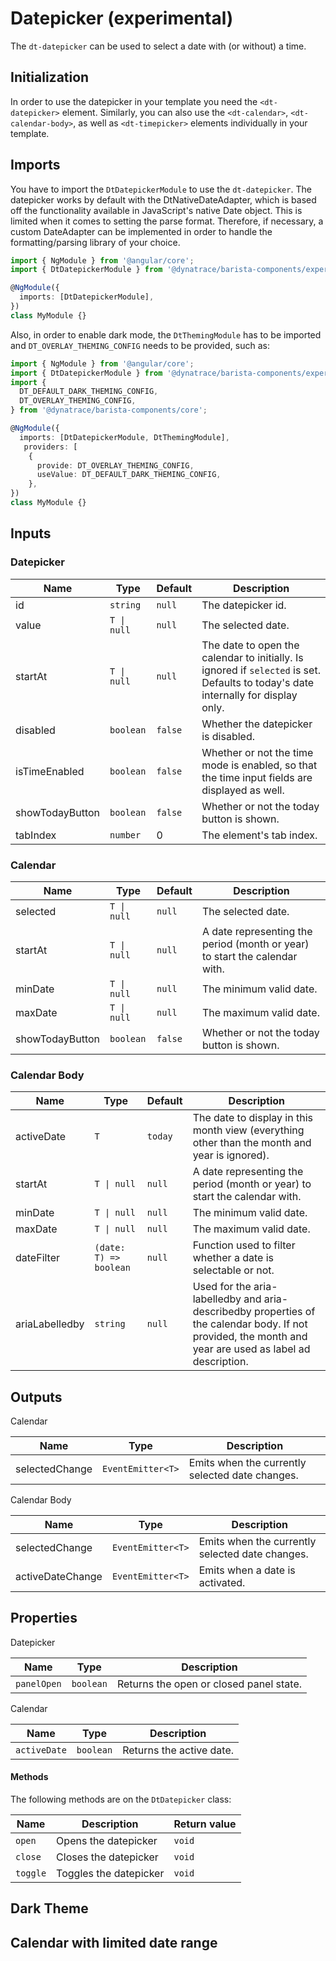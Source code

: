 # Datepicker (experimental)

The `dt-datepicker` can be used to select a date with (or without) a time.

<ba-live-example name="DtExampleDatepickerDefault" fullwidth></ba-live-example>

## Initialization

In order to use the datepicker in your template you need the `<dt-datepicker>`
element. Similarly, you can also use the `<dt-calendar>`, `<dt-calendar-body>`,
as well as `<dt-timepicker>` elements individually in your template.

## Imports

You have to import the `DtDatepickerModule` to use the `dt-datepicker`. The
datepicker works by default with the DtNativeDateAdapter, which is based off the
functionality available in JavaScript's native Date object. This is limited when
it comes to setting the parse format. Therefore, if necessary, a custom
DateAdapter can be implemented in order to handle the formatting/parsing library
of your choice.

```typescript
import { NgModule } from '@angular/core';
import { DtDatepickerModule } from '@dynatrace/barista-components/experimental/datepicker';

@NgModule({
  imports: [DtDatepickerModule],
})
class MyModule {}
```

Also, in order to enable dark mode, the `DtThemingModule` has to be imported and
`DT_OVERLAY_THEMING_CONFIG` needs to be provided, such as:

```typescript
import { NgModule } from '@angular/core';
import { DtDatepickerModule } from '@dynatrace/barista-components/experimental/datepicker';
import {
  DT_DEFAULT_DARK_THEMING_CONFIG,
  DT_OVERLAY_THEMING_CONFIG,
} from '@dynatrace/barista-components/core';

@NgModule({
  imports: [DtDatepickerModule, DtThemingModule],
   providers: [
    {
      provide: DT_OVERLAY_THEMING_CONFIG,
      useValue: DT_DEFAULT_DARK_THEMING_CONFIG,
    },
})
class MyModule {}
```

## Inputs

### Datepicker

| Name            | Type        | Default | Description                                                                                                                        |
| --------------- | ----------- | ------- | ---------------------------------------------------------------------------------------------------------------------------------- |
| id              | `string`    | `null`  | The datepicker id.                                                                                                                 |
| value           | `T \| null` | `null`  | The selected date.                                                                                                                 |
| startAt         | `T \| null` | `null`  | The date to open the calendar to initially. Is ignored if `selected` is set. Defaults to today's date internally for display only. |
| disabled        | `boolean`   | `false` | Whether the datepicker is disabled.                                                                                                |
| isTimeEnabled   | `boolean`   | `false` | Whether or not the time mode is enabled, so that the time input fields are displayed as well.                                      |
| showTodayButton | `boolean`   | `false` | Whether or not the today button is shown.                                                                                          |
| tabIndex        | `number`    | 0       | The element's tab index.                                                                                                           |

### Calendar

| Name            | Type        | Default | Description                                                                |
| --------------- | ----------- | ------- | -------------------------------------------------------------------------- |
| selected        | `T \| null` | `null`  | The selected date.                                                         |
| startAt         | `T \| null` | `null`  | A date representing the period (month or year) to start the calendar with. |
| minDate         | `T \| null` | `null`  | The minimum valid date.                                                    |
| maxDate         | `T \| null` | `null`  | The maximum valid date.                                                    |
| showTodayButton | `boolean`   | `false` | Whether or not the today button is shown.                                  |

### Calendar Body

| Name           | Type                   | Default | Description                                                                                                                                              |
| -------------- | ---------------------- | ------- | -------------------------------------------------------------------------------------------------------------------------------------------------------- |
| activeDate     | `T `                   | `today` | The date to display in this month view (everything other than the month and year is ignored).                                                            |
| startAt        | `T \| null`            | `null`  | A date representing the period (month or year) to start the calendar with.                                                                               |
| minDate        | `T \| null`            | `null`  | The minimum valid date.                                                                                                                                  |
| maxDate        | `T \| null`            | `null`  | The maximum valid date.                                                                                                                                  |
| dateFilter     | `(date: T) => boolean` | `null`  | Function used to filter whether a date is selectable or not.                                                                                             |
| ariaLabelledby | `string`               | `null`  | Used for the aria-labelledby and aria-describedby properties of the calendar body. If not provided, the month and year are used as label ad description. |

## Outputs

Calendar

| Name           | Type              | Description                                     |
| -------------- | ----------------- | ----------------------------------------------- |
| selectedChange | `EventEmitter<T>` | Emits when the currently selected date changes. |

Calendar Body

| Name             | Type              | Description                                     |
| ---------------- | ----------------- | ----------------------------------------------- |
| selectedChange   | `EventEmitter<T>` | Emits when the currently selected date changes. |
| activeDateChange | `EventEmitter<T>` | Emits when a date is activated.                 |

## Properties

Datepicker

| Name        | Type      | Description                             |
| ----------- | --------- | --------------------------------------- |
| `panelOpen` | `boolean` | Returns the open or closed panel state. |

Calendar

| Name         | Type      | Description              |
| ------------ | --------- | ------------------------ |
| `activeDate` | `boolean` | Returns the active date. |

#### Methods

The following methods are on the `DtDatepicker` class:

| Name     | Description            | Return value |
| -------- | ---------------------- | ------------ |
| `open`   | Opens the datepicker   | `void`       |
| `close`  | Closes the datepicker  | `void`       |
| `toggle` | Toggles the datepicker | `void`       |

## Dark Theme

<ba-live-example name="DtExampleDatepickerDark" fullwidth themedark></ba-live-example>

## Calendar with limited date range

<ba-live-example name="DtExampleCalendarMinMax" fullwidth></ba-live-example>
